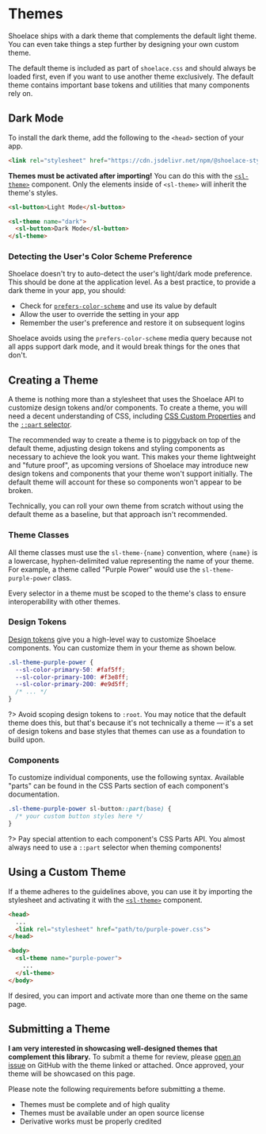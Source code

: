 # Themes

Shoelace ships with a dark theme that complements the default light theme. You can even take things a step further by designing your own custom theme.

The default theme is included as part of `shoelace.css` and should always be loaded first, even if you want to use another theme exclusively. The default theme contains important base tokens and utilities that many components rely on.

## Dark Mode

To install the dark theme, add the following to the `<head>` section of your app.

```html
<link rel="stylesheet" href="https://cdn.jsdelivr.net/npm/@shoelace-style/shoelace@%VERSION%/themes/dark.css">
```

**Themes must be activated after importing!** You can do this with the [`<sl-theme>`](/components/theme.md) component. Only the elements inside of `<sl-theme>` will inherit the theme's styles.

```html
<sl-button>Light Mode</sl-button>

<sl-theme name="dark">
  <sl-button>Dark Mode</sl-button>
</sl-theme>
```

### Detecting the User's Color Scheme Preference

Shoelace doesn't try to auto-detect the user's light/dark mode preference. This should be done at the application level. As a best practice, to provide a dark theme in your app, you should:

- Check for [`prefers-color-scheme`](https://stackoverflow.com/a/57795495/567486) and use its value by default
- Allow the user to override the setting in your app
- Remember the user's preference and restore it on subsequent logins

Shoelace avoids using the `prefers-color-scheme` media query because not all apps support dark mode, and it would break things for the ones that don't.

## Creating a Theme

A theme is nothing more than a stylesheet that uses the Shoelace API to customize design tokens and/or components. To create a theme, you will need a decent understanding of CSS, including [CSS Custom Properties](https://developer.mozilla.org/en-US/docs/Web/CSS/--*) and the [`::part` selector](https://developer.mozilla.org/en-US/docs/Web/CSS/::part).

The recommended way to create a theme is to piggyback on top of the default theme, adjusting design tokens and styling components as necessary to achieve the look you want. This makes your theme lightweight and "future proof", as upcoming versions of Shoelace may introduce new design tokens and components that your theme won't support initially. The default theme will account for these so components won't appear to be broken.

Technically, you can roll your own theme from scratch without using the default theme as a baseline, but that approach isn't recommended.

### Theme Classes

All theme classes must use the `sl-theme-{name}` convention, where `{name}` is a lowercase, hyphen-delimited value representing the name of your theme. For example, a theme called "Purple Power" would use the `sl-theme-purple-power` class.

Every selector in a theme must be scoped to the theme's class to ensure interoperability with other themes.

### Design Tokens

[Design tokens](/getting-started/customizing?id=design-tokens) give you a high-level way to customize Shoelace components. You can customize them in your theme as shown below.

```css
.sl-theme-purple-power { 
  --sl-color-primary-50: #faf5ff;
  --sl-color-primary-100: #f3e8ff;
  --sl-color-primary-200: #e9d5ff;
  /* ... */
}
```

?> Avoid scoping design tokens to `:root`. You may notice that the default theme does this, but that's because it's not technically a theme — it's a set of design tokens and base styles that themes can use as a foundation to build upon.

### Components

To customize individual components, use the following syntax. Available "parts" can be found in the CSS Parts section of each component's documentation.

```css
.sl-theme-purple-power sl-button::part(base) {
  /* your custom button styles here */
}
```

?> Pay special attention to each component's CSS Parts API. You almost always need to use a `::part` selector when theming components!

## Using a Custom Theme

If a theme adheres to the guidelines above, you can use it by importing the stylesheet and activating it with the [`<sl-theme>`](/components/theme.md) component.

```html
<head>
  ...
  <link rel="stylesheet" href="path/to/purple-power.css">
</head>

<body>
  <sl-theme name="purple-power">
    ...
  </sl-theme>
</body>
```

If desired, you can import and activate more than one theme on the same page.

## Submitting a Theme

**I am very interested in showcasing well-designed themes that complement this library.** To submit a theme for review, please [open an issue](https://github.com/shoelace-style/shoelace/issues/new) on GitHub with the theme linked or attached. Once approved, your theme will be showcased on this page.

Please note the following requirements before submitting a theme.

- Themes must be complete and of high quality
- Themes must be available under an open source license
- Derivative works must be properly credited
